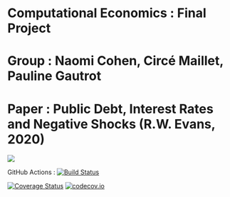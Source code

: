 # Computational Economics : Final Project 

# Group : Naomi Cohen, Circé Maillet, Pauline Gautrot

# Paper : Public Debt, Interest Rates and Negative Shocks (R.W. Evans, 2020)


<!-- [![](https://img.shields.io/badge/docs-stable-blue.svg)](https://popohacker.github.io/Evans2020.jl/stable) -->
[![](https://img.shields.io/badge/docs-dev-blue.svg)](https://popohacker.github.io/Evans2020.jl/dev)

GitHub Actions : [![Build Status](https://github.com/popohacker/Evans2020.jl/workflows/CI/badge.svg)](https://github.com/popohacker/Evans2020.jl/actions?query=workflow%3ACI+branch%3Amaster)


[![Coverage Status](https://coveralls.io/repos/popohacker/Evans2020.jl/badge.svg?branch=master)](https://coveralls.io/r/popohacker/Evans2020.jl?branch=master)
[![codecov.io](http://codecov.io/github/popohacker/Evans2020.jl/coverage.svg?branch=master)](http://codecov.io/github/popohacker/Evans2020.jl?branch=master)

